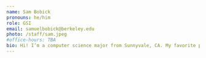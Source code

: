 ```yaml
---
name: Sam Bobick
pronouns: he/him
role: GSI
email: samuelbobick@berkeley.edu
photo: /staff/sam.jpeg
#office-hours: TBA
bio: Hi! I’m a computer science major from Sunnyvale, CA. My favorite place in Berkeley is Indian Rock Park. Looking forward to a great summer with you all!
---
```

